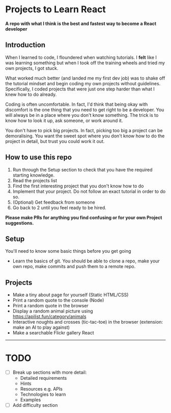 # Projects to Learn React

__A repo with what I think is the best and fastest way to become a React developer__

## Introduction

When I learned to code, I floundered when watching tutorials. I __felt__ like I was learning something but when I took off the training wheels and tried my own projects, I got stuck.

What worked much better (and landed me my first dev job) was to shake off the tutorial mindset and begin coding my own projects without guidelines. Specifically, I coded projects that were just one step harder than what I knew how to do already.

Coding is often uncomfortable. In fact, I'd think that being okay with discomfort is the one thing that you need to get right to be a developer. You will always be in a place where you don't know something. The trick is to know how to look it up, ask someone, or work around it.

You don't have to pick big projects. In fact, picking too big a project can be demoralising. You want the sweet spot where you don't know how to do the project in detail, but trust you could work it out.

## How to use this repo

1. Run through the Setup section to check that you have the required starting knowledge.
2. Read the projects list
3. Find the first interesting project that you don't know how to do
4. Implement that your project. Do not follow an exact tutorial in order to do so.
5. (Optional) Get feedback from someone
6. Go back to 2 until you feel ready to be hired.

__Please make PRs for anything you find confusing or for your own Project suggestions.__

## Setup

You'll need to know some basic things before you get going

- Learn the basics of git. You should be able to clone a repo, make your own repo, make commits and push them to a remote repo.

## Projects

- Make a tiny about page for yourself (Static HTML/CSS)
- Print a random quote to the console (Node)
- Print a random quote in the browser
- Display a random animal picture using https://apilist.fun/category/animals
- Interactive noughts and crosses (tic-tac-toe) in the browser (extension: make an AI to play against)
- Make a searchable Flickr gallery React

---

# TODO

- [ ] Break up sections with more detail:
  - Detailed requirements
  - Hints
  - Resources e.g. APIs
  - Technologies to learn
  - Examples
- [ ] Add difficulty section
